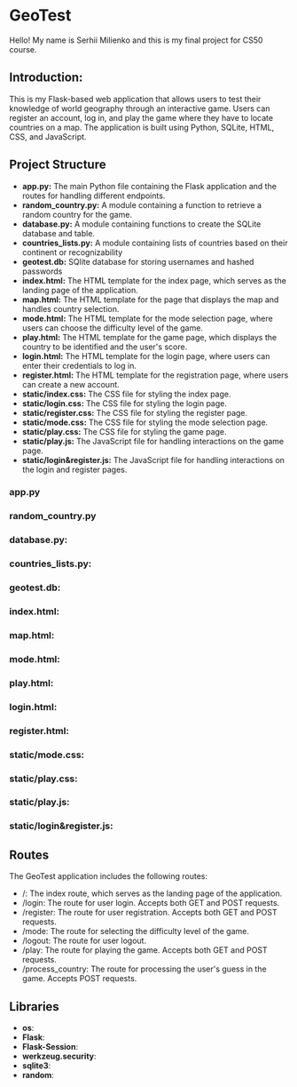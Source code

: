 # **GeoTest**
Hello! My name is Serhii Milienko and this is my final project for CS50 course. 
## **Introduction**:
This is my Flask-based web application that allows users to test their knowledge of world geography through an interactive game. Users can register an account, log in, and play the game where they have to locate countries on a map. The application is built using Python, SQLite, HTML, CSS, and JavaScript.

## **Project Structure**
- **app.py:** The main Python file containing the Flask application and the routes for handling different endpoints.
- **random_country.py:** A module containing a function to retrieve a random country for the game.
- **database.py:** A module containing functions to create the SQLite database and table.
- **countries_lists.py:** A module containing lists of countries based on their continent or recognizability 
- **geotest.db:** SQlite database for storing usernames and hashed passwords 
- **index.html:** The HTML template for the index page, which serves as the landing page of the application.
- **map.html:** The HTML template for the page that displays the map and handles country selection.
- **mode.html:** The HTML template for the mode selection page, where users can choose the difficulty level of the game.
- **play.html:** The HTML template for the game page, which displays the country to be identified and the user's score.
- **login.html:** The HTML template for the login page, where users can enter their credentials to log in.
- **register.html:** The HTML template for the registration page, where users can create a new account.
- **static/index.css:** The CSS file for styling the index page.
- **static/login.css:** The CSS file for styling the login page.
- **static/register.css:** The CSS file for styling the register page.
- **static/mode.css:** The CSS file for styling the mode selection page.
- **static/play.css:** The CSS file for styling the game page.
- **static/play.js:** The JavaScript file for handling interactions on the game page.
- **static/login&register.js:** The JavaScript file for handling interactions on the login and register pages.


### **app.py**
### **random_country.py**
### **database.py:**
### **countries_lists.py:**
### **geotest.db:**
### **index.html:**
### **map.html:**
### **mode.html:**
### **play.html:**
### **login.html:**
### **register.html:**
### **static/mode.css:**
### **static/play.css:**
### **static/play.js:**
### **static/login&register.js:**

## **Routes**

The GeoTest application includes the following routes:
- /: The index route, which serves as the landing page of the application.
- /login: The route for user login. Accepts both GET and POST requests.
- /register: The route for user registration. Accepts both GET and POST requests.
- /mode: The route for selecting the difficulty level of the game.
- /logout: The route for user logout.
- /play: The route for playing the game. Accepts both GET and POST requests.
- /process_country: The route for processing the user's guess in the game. Accepts POST requests.

## **Libraries**

- **os**: 
- **Flask**: 
- **Flask-Session**: 
- **werkzeug.security**: 
- **sqlite3**: 
- **random**: 